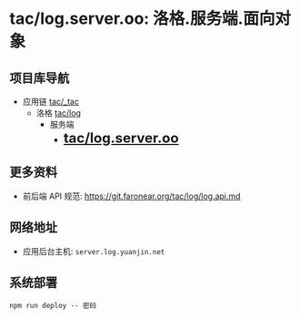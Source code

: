 # tac/log.server.oo: 洛格.服务端.面向对象

## 项目库导航

- 应用链 [tac/\_tac](https://git.faronear.org/tac/_tac)
  - 洛格 [tac/log](https://git.faronear.org/tac/log)
    - 服务端
      - **<font size=5>[tac/log.server.oo](https://git.faronear.org/tac/log.server.oo)</font>**

## 更多资料

- 前后端 API 规范: <https://git.faronear.org/tac/log/log.api.md>

## 网络地址

- 应用后台主机: `server.log.yuanjin.net`

## 系统部署

```
npm run deploy -- 密码
```
